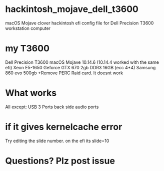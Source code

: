 # hackintosh_mojave_dell_t3600
macOS Mojave clover hackintosh efi config file for Dell Precision T3600 workstation computer

# my T3600
Dell Precision T3600
macOS Mojave 10.14.6 (10.14.4 worked with the same efi)
Xeon E5-1650
Geforce GTX 670 2gb 
DDR3 16GB (ecc 4*4)
Samsung 860 evo 500gb
+Remove PERC Raid card. It doesnt work

# What works
All except:
USB 3 Ports
back side audio ports

# if it gives kernelcache error
Try editing the slide number.
on the efi its slide=10

# Questions? Plz post issue 
